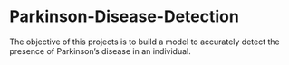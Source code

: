 # Parkinson-Disease-Detection
The objective of this projects is to build a model to accurately detect the presence of Parkinson’s disease in an individual.
